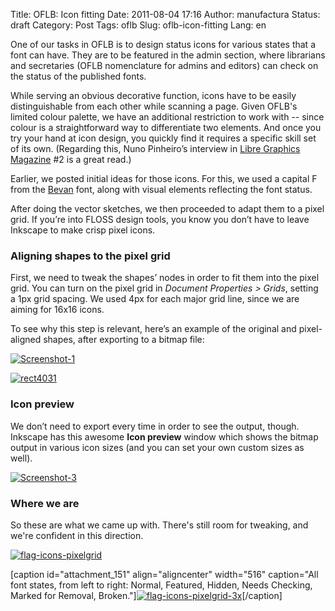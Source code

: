 Title: OFLB: Icon fitting
Date: 2011-08-04 17:16
Author: manufactura
Status: draft
Category: Post
Tags: oflb
Slug: oflb-icon-fitting
Lang: en

One of our tasks in OFLB is to design status icons for various
states that a font can have. They are to be featured in the admin
section, where librarians and secretaries (OFLB nomenclature for admins
and editors) can check on the status of the published fonts.

While serving an obvious decorative function, icons have to be easily
distinguishable from each other while scanning a page. Given OFLB's
limited colour palette, we have an additional restriction to work with
-- since colour is a straightforward way to differentiate two elements.
And once you try your hand at icon design, you quickly find it requires
a specific skill set of its own. (Regarding this, Nuno Pinheiro’s
interview in [Libre Graphics Magazine](http://libregraphicsmag.com) \#2
is a great read.)

Earlier, we posted initial ideas for those icons. For this, we used a
capital F from the
[Bevan](http://www.google.com/webfonts/family?family=Bevan) font, along
with visual elements reflecting the font status.

After doing the vector sketches, we then proceeded to adapt them to a
pixel grid. If you’re into FLOSS design tools, you know you don’t have
to leave Inkscape to make crisp pixel icons.

### Aligning shapes to the pixel grid

First, we need to tweak the shapes’ nodes in order to fit them into the
pixel grid. You can turn on the pixel grid in *Document Properties \>
Grids*, setting a 1px grid spacing. We used 4px for each major grid
line, since we are aiming for 16x16 icons.

To see why this step is relevant, here’s an example of the original and
pixel-aligned shapes, after exporting to a bitmap file:

[![](http://media.manufacturaindependente.org/Screenshot-1.png "Screenshot-1")](http://media.manufacturaindependente.org/Screenshot-1.png)  

[![](http://media.manufacturaindependente.org/rect4031.png "rect4031")](http://media.manufacturaindependente.org/rect4031.png)

### Icon preview

We don’t need to export every time in order to see the output, though.
Inkscape has this awesome **Icon preview** window which shows the bitmap
output in various icon sizes (and you can set your own custom sizes as
well).

[![](http://media.manufacturaindependente.org/Screenshot-3.png "Screenshot-3")](http://media.manufacturaindependente.org/Screenshot-3.png)

### Where we are

So these are what we came up with. There's still room for tweaking, and
we're confident in this direction.

[![](http://media.manufacturaindependente.org/flag-icons-pixelgrid.png "flag-icons-pixelgrid")](http://media.manufacturaindependente.org/flag-icons-pixelgrid.png)

[caption id="attachment\_151" align="aligncenter" width="516"
caption="All font states, from left to right: Normal, Featured, Hidden,
Needs Checking, Marked for Removal,
Broken."][![](http://media.manufacturaindependente.org/flag-icons-pixelgrid-3x.png "flag-icons-pixelgrid-3x")](http://media.manufacturaindependente.org/flag-icons-pixelgrid-3x.png)[/caption]  

